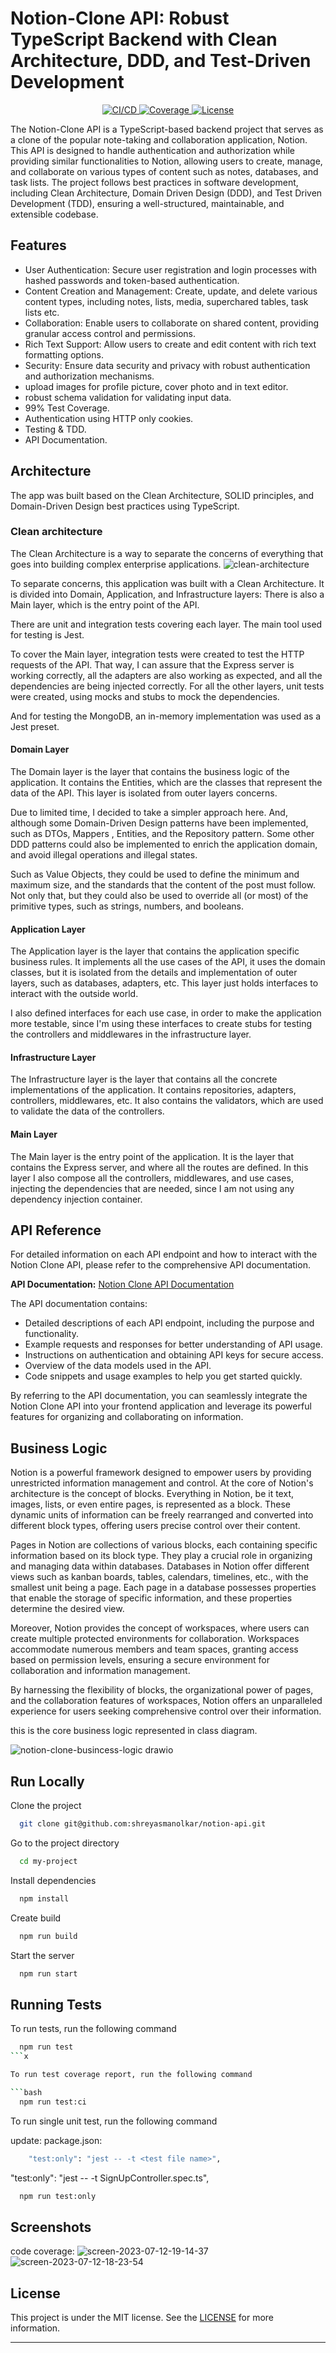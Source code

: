 
# Notion-Clone API: Robust TypeScript Backend with Clean Architecture, DDD, and Test-Driven Development

<p align="center">
  <a href="https://github.com/dyarleniber/nyt-movie-reviews/actions?query=workflow%3ACI%2FCD">
    <img alt="CI/CD" src="https://github.com/dyarleniber/nyt-movie-reviews/workflows/CI/CD/badge.svg">
  </a>
  <a href="https://codecov.io/gh/dyarleniber/nyt-movie-reviews">
    <img alt="Coverage" src="https://img.shields.io/codecov/c/github/dyarleniber/nyt-movie-reviews">
  </a>
  <a href="https://github.com/dyarleniber/nyt-movie-reviews/blob/master/LICENSE">
    <img alt="License" src="https://img.shields.io/github/license/dyarleniber/nyt-movie-reviews?label=license">
  </a>
</p>


The Notion-Clone API is a TypeScript-based backend project that serves as a clone of the popular note-taking and collaboration application, Notion. This API is designed to handle authentication and authorization while providing similar functionalities to Notion, allowing users to create, manage, and collaborate on various types of content such as notes, databases, and task lists. The project follows best practices in software development, including Clean Architecture, Domain Driven Design (DDD), and Test Driven Development (TDD), ensuring a well-structured, maintainable, and extensible codebase.


## Features

- User Authentication: Secure user registration and login processes with hashed passwords and token-based authentication.
- Content Creation and Management: Create, update, and delete various content types, including notes, lists, media, superchared tables, task lists etc.
- Collaboration: Enable users to collaborate on shared content, providing granular access control and permissions.
- Rich Text Support: Allow users to create and edit content with rich text formatting options.
- Security: Ensure data security and privacy with robust authentication and authorization mechanisms.
- upload images for profile picture, cover photo and in text editor.
- robust schema validation for validating input data.
- 99% Test Coverage.
- Authentication using HTTP only cookies.
- Testing & TDD.
- API Documentation.
## Architecture

The app was built based on the Clean Architecture, SOLID principles, and Domain-Driven Design best practices using TypeScript.

### Clean architecture
The Clean Architecture is a way to separate the concerns of everything that goes into building complex enterprise applications. 
![clean-architecture](https://github.com/shreyasmanolkar/notion-api/assets/80336980/e2cd9204-9a92-4f20-a207-6f40e6d1d122)


To separate concerns, this application was built with a Clean Architecture. It is divided into Domain, Application, and Infrastructure layers: There is also a Main layer, which is the entry point of the API.

There are unit and integration tests covering each layer. The main tool used for testing is Jest.

To cover the Main layer, integration tests were created to test the HTTP requests of the API. That way, I can assure that the Express server is working correctly, all the adapters are also working as expected, and all the dependencies are being injected correctly. For all the other layers, unit tests were created, using mocks and stubs to mock the dependencies.

And for testing the MongoDB, an in-memory implementation was used as a Jest preset.

#### Domain Layer
The Domain layer is the layer that contains the business logic of the application. It contains the Entities, which are the classes that represent the data of the API. This layer is isolated from outer layers concerns.

Due to limited time, I decided to take a simpler approach here. And, although some Domain-Driven Design patterns have been implemented, such as DTOs, Mappers , Entities, and the Repository pattern. Some other DDD patterns could also be implemented to enrich the application domain, and avoid illegal operations and illegal states.

Such as Value Objects, they could be used to define the minimum and maximum size, and the standards that the content of the post must follow. Not only that, but they could also be used to override all (or most) of the primitive types, such as strings, numbers, and booleans.

#### Application Layer

The Application layer is the layer that contains the application specific business rules. It implements all the use cases of the API, it uses the domain classes, but it is isolated from the details and implementation of outer layers, such as databases, adapters, etc. This layer just holds interfaces to interact with the outside world.

I also defined interfaces for each use case, in order to make the application more testable, since I'm using these interfaces to create stubs for testing the controllers and middlewares in the infrastructure layer.

#### Infrastructure Layer

The Infrastructure layer is the layer that contains all the concrete implementations of the application. It contains repositories, adapters, controllers, middlewares, etc. It also contains the validators, which are used to validate the data of the controllers.

#### Main Layer

The Main layer is the entry point of the application. It is the layer that contains the Express server, and where all the routes are defined. In this layer I also compose all the controllers, middlewares, and use cases, injecting the dependencies that are needed, since I am not using any dependency injection container.


## API Reference

For detailed information on each API endpoint and how to interact with the Notion Clone API, please refer to the comprehensive API documentation.

**API Documentation:** [Notion Clone API Documentation](https://documenter.getpostman.com/view/20114396/2s946chEcc#0324f17a-7d4a-4dcc-943a-6082f10aae96)

The API documentation contains:

- Detailed descriptions of each API endpoint, including the purpose and functionality.
- Example requests and responses for better understanding of API usage.
- Instructions on authentication and obtaining API keys for secure access.
- Overview of the data models used in the API.
- Code snippets and usage examples to help you get started quickly.

By referring to the API documentation, you can seamlessly integrate the Notion Clone API into your frontend application and leverage its powerful features for organizing and collaborating on information.
## Business Logic

Notion is a powerful framework designed to empower users by providing unrestricted information management and control. At the core of Notion's architecture is the concept of blocks. Everything in Notion, be it text, images, lists, or even entire pages, is represented as a block. These dynamic units of information can be freely rearranged and converted into different block types, offering users precise control over their content.

Pages in Notion are collections of various blocks, each containing specific information based on its block type. They play a crucial role in organizing and managing data within databases. Databases in Notion offer different views such as kanban boards, tables, calendars, timelines, etc., with the smallest unit being a page. Each page in a database possesses properties that enable the storage of specific information, and these properties determine the desired view.

Moreover, Notion provides the concept of workspaces, where users can create multiple protected environments for collaboration. Workspaces accommodate numerous members and team spaces, granting access based on permission levels, ensuring a secure environment for collaboration and information management.

By harnessing the flexibility of blocks, the organizational power of pages, and the collaboration features of workspaces, Notion offers an unparalleled experience for users seeking comprehensive control over their information.

this is the core business logic represented in class diagram.

![notion-clone-busincess-logic drawio](https://github.com/shreyasmanolkar/notion-api/assets/80336980/1e506cbd-a0b1-4206-8415-0fc6e9e960af)


## Run Locally

Clone the project

```bash
  git clone git@github.com:shreyasmanolkar/notion-api.git
```

Go to the project directory

```bash
  cd my-project
```

Install dependencies

```bash
  npm install
```
Create build

```bash
  npm run build
```

Start the server

```bash
  npm run start
```


## Running Tests

To run tests, run the following command

```bash
  npm run test
```x

To run test coverage report, run the following command

```bash
  npm run test:ci
```

To run single unit test, run the following command

update: package.json: 

```bash
    "test:only": "jest -- -t <test file name>",
```


"test:only": "jest -- -t SignUpController.spec.ts",

```bash
  npm run test:only
```
## Screenshots

code coverage:
![screen-2023-07-12-19-14-37](https://github.com/shreyasmanolkar/notion-api/assets/80336980/b8e058c9-2422-407e-856b-11a0d19b9393)
![screen-2023-07-12-18-23-54](https://github.com/shreyasmanolkar/notion-api/assets/80336980/c334176b-fb3f-4ce9-927f-ba77d92a5cce)


## License

This project is under the MIT license. See the [LICENSE](https://github.com/shreyasmanolkar/notion-api/blob/main/LICENSE) for more information.

---



